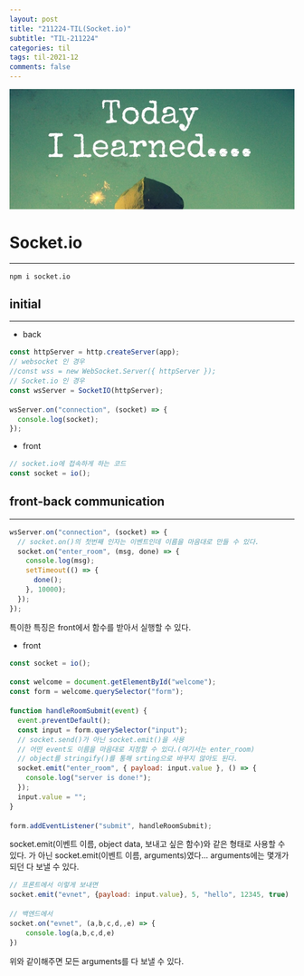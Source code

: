 ```yaml
---
layout: post
title: "211224-TIL(Socket.io)"
subtitle: "TIL-211224"
categories: til
tags: til-2021-12
comments: false
---
```


![1-1](/assets/img/TIL.jpeg)

# Socket.io

---

```
npm i socket.io
```

## initial

---

- back

```js
const httpServer = http.createServer(app);
// websocket 인 경우
//const wss = new WebSocket.Server({ httpServer });
// Socket.io 인 경우
const wsServer = SocketIO(httpServer);

wsServer.on("connection", (socket) => {
  console.log(socket);
});
```

- front

```js
// socket.io에 접속하게 하는 코드
const socket = io();
```

## front-back communication

---

```js
wsServer.on("connection", (socket) => {
  // socket.on()의 첫번째 인자는 이벤트인데 이름을 마음대로 만들 수 있다.
  socket.on("enter_room", (msg, done) => {
    console.log(msg);
    setTimeout(() => {
      done();
    }, 10000);
  });
});
```

특이한 특징은 front에서 함수를 받아서 실행할 수 있다.

- front

```js
const socket = io();

const welcome = document.getElementById("welcome");
const form = welcome.querySelector("form");

function handleRoomSubmit(event) {
  event.preventDefault();
  const input = form.querySelector("input");
  // socket.send()가 아닌 socket.emit()을 사용
  // 어떤 event도 이름을 마음대로 지정할 수 있다.(여기서는 enter_room)
  // object를 stringify()를 통해 srting으로 바꾸지 않아도 된다.
  socket.emit("enter_room", { payload: input.value }, () => {
    console.log("server is done!");
  });
  input.value = "";
}

form.addEventListener("submit", handleRoomSubmit);
```

socket.emit(이벤트 이름, object data, 보내고 싶은 함수)와 같은 형태로 사용할 수 있다.
가 아닌 socket.emit(이벤트 이름, arguments)였다...
arguments에는 몇개가 되던 다 보낼 수 있다.

```js
// 프론트에서 이렇게 보내면
socket.emit("evnet", {payload: input.value}, 5, "hello", 12345, true)

// 백엔드에서
socket.on("evnet", (a,b,c,d,,e) => {
    console.log(a,b,c,d,e)
})
```

위와 같이해주면 모든 arguments를 다 보낼 수 있다.
